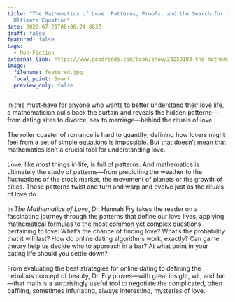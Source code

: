 ```yaml
---
title: "The Mathematics of Love: Patterns, Proofs, and the Search for the
  Ultimate Equation"
date: 2020-07-21T08:06:24.083Z
draft: false
featured: false
tags:
  - Non-Fiction
external_link: https://www.goodreads.com/book/show/23258103-the-mathematics-of-love
image:
  filename: featured.jpg
  focal_point: Smart
  preview_only: false
---
```

In this must-have for anyone who wants to better understand their love life, a mathematician pulls back the curtain and reveals the hidden patterns—from dating sites to divorce, sex to marriage—behind the rituals of love.\
\
The roller coaster of romance is hard to quantify; defining how lovers might feel from a set of simple equations is impossible. But that doesn’t mean that mathematics isn’t a crucial tool for understanding love.\
\
Love, like most things in life, is full of patterns. And mathematics is ultimately the study of patterns—from predicting the weather to the fluctuations of the stock market, the movement of planets or the growth of cities. These patterns twist and turn and warp and evolve just as the rituals of love do.\
\
In *The Mathematics of Love*, Dr. Hannah Fry takes the reader on a fascinating journey through the patterns that define our love lives, applying mathematical formulas to the most common yet complex questions pertaining to love: What’s the chance of finding love? What’s the probability that it will last? How do online dating algorithms work, exactly? Can game theory help us decide who to approach in a bar? At what point in your dating life should you settle down?\
\
From evaluating the best strategies for online dating to defining the nebulous concept of beauty, Dr. Fry proves—with great insight, wit, and fun—that math is a surprisingly useful tool to negotiate the complicated, often baffling, sometimes infuriating, always interesting, mysteries of love.